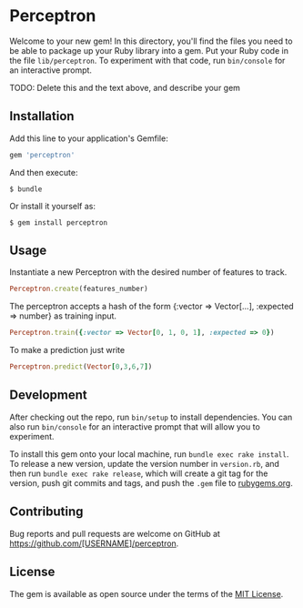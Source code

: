 # Perceptron

Welcome to your new gem! In this directory, you'll find the files you need to be able to package up your Ruby library into a gem. Put your Ruby code in the file `lib/perceptron`. To experiment with that code, run `bin/console` for an interactive prompt.

TODO: Delete this and the text above, and describe your gem

## Installation

Add this line to your application's Gemfile:

```ruby
gem 'perceptron'
```

And then execute:

    $ bundle

Or install it yourself as:

    $ gem install perceptron

## Usage

Instantiate a new Perceptron with the desired number of features to track. 
```ruby 
Perceptron.create(features_number) 
  ```
The perceptron accepts a hash of the form {:vector => Vector[...], :expected => number} as training input.   
```ruby
Perceptron.train({:vector => Vector[0, 1, 0, 1], :expected => 0})
```
To make a prediction just write 
```ruby
Perceptron.predict(Vector[0,3,6,7])
```
## Development

After checking out the repo, run `bin/setup` to install dependencies. You can also run `bin/console` for an interactive prompt that will allow you to experiment.

To install this gem onto your local machine, run `bundle exec rake install`. To release a new version, update the version number in `version.rb`, and then run `bundle exec rake release`, which will create a git tag for the version, push git commits and tags, and push the `.gem` file to [rubygems.org](https://rubygems.org).

## Contributing

Bug reports and pull requests are welcome on GitHub at https://github.com/[USERNAME]/perceptron.

## License

The gem is available as open source under the terms of the [MIT License](http://opensource.org/licenses/MIT).
